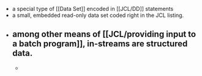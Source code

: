 - a special type of [[Data Set]] encoded in [[JCL/DD]] statements
- a small, embedded read-only data set coded right in the JCL listing.
- among other means of [[JCL/providing input to a batch program]], in-streams are structured data.
	-
	-